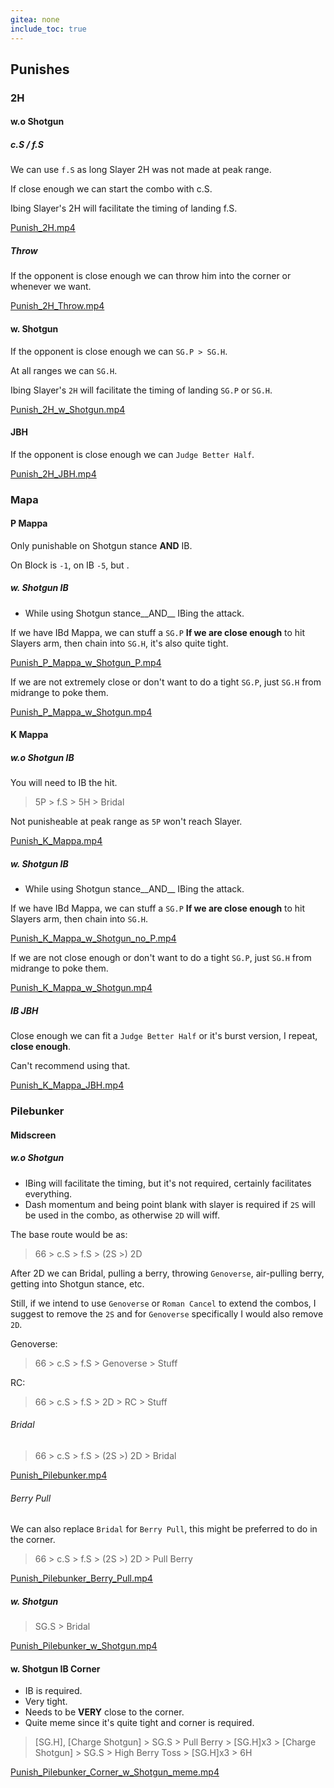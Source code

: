 ```yaml
---
gitea: none
include_toc: true
---
```



## Punishes

### 2H

#### w.o Shotgun

##### c.S / f.S

We can use `f.S` as long Slayer 2H was not made at peak range.

If close enough we can start the combo with c.S.

Ibing Slayer's 2H will facilitate the timing of landing f.S.

[Punish_2H.mp4](src/2H/Punish_2H.mp4)

##### Throw

If the opponent is close enough we can throw him into the corner or whenever we want.

[Punish_2H_Throw.mp4](src/2H/Punish_2H_Throw.mp4)


#### w. Shotgun

If the opponent is close enough we can `SG.P > SG.H`.

At all ranges we can `SG.H`.

Ibing Slayer's `2H` will facilitate the timing of landing `SG.P` or `SG.H`.

[Punish_2H_w_Shotgun.mp4](src/2H/Punish_2H_w_Shotgun.mp4)


#### JBH

If the opponent is close enough we can `Judge Better Half`.

[Punish_2H_JBH.mp4](src/2H/Punish_2H_JBH.mp4)

### Mapa

#### P Mappa

Only punishable on Shotgun stance __AND__ IB.

On Block is `-1`, on IB `-5`, but .

##### w. Shotgun IB

- While using Shotgun stance__AND__ IBing the attack.

If we have IBd Mappa, we can stuff a `SG.P` **If we are close enough** to hit Slayers arm, then chain into `SG.H`, it's also quite tight.

[Punish_P_Mappa_w_Shotgun_P.mp4](src/Mappa/Punish_P_Mappa_w_Shotgun_P.mp4)

If we are not extremely close or don't want to do a tight `SG.P`, just `SG.H` from midrange to poke them.

[Punish_P_Mappa_w_Shotgun.mp4](src/Mappa/Punish_P_Mappa_w_Shotgun.mp4)

#### K Mappa

##### w.o Shotgun IB

You will need to IB the hit.

> 5P > f.S > 5H > Bridal

Not punisheable at peak range as `5P` won't reach Slayer.

[Punish_K_Mappa.mp4](src/Mappa/Punish_K_Mappa.mp4)

##### w. Shotgun IB

- While using Shotgun stance__AND__ IBing the attack.

If we have IBd Mappa, we can stuff a `SG.P` **If we are close enough** to hit Slayers arm, then chain into `SG.H`.

[Punish_K_Mappa_w_Shotgun_no_P.mp4](src/Mappa/Punish_K_Mappa_w_Shotgun_no_P.mp4)

If we are not close enough or don't want to do a tight `SG.P`, just `SG.H` from midrange to poke them.

[Punish_K_Mappa_w_Shotgun.mp4](src/Mappa/Punish_K_Mappa_w_Shotgun.mp4)
##### IB JBH

Close enough we can fit a `Judge Better Half` or it's burst version, I repeat, **close enough**.

Can't recommend using that.

[Punish_K_Mappa_JBH.mp4](src/Mappa/Punish_K_Mappa_JBH.mp4)

### Pilebunker

#### Midscreen

##### w.o Shotgun

- IBing will facilitate the timing, but it's not required, certainly facilitates everything.
- Dash momentum and being point blank with slayer is required if `2S` will be used in the combo, as otherwise `2D` will wiff.


The base route would be as: 
> 66 > c.S > f.S > (2S >) 2D

After 2D we can Bridal, pulling a berry, throwing `Genoverse`, air-pulling berry, getting into Shotgun stance, etc. 

Still, if we intend to use `Genoverse` or `Roman Cancel` to extend the combos, I suggest to remove the `2S` and for `Genoverse` specifically I would also remove `2D`.

Genoverse:

> 66 > c.S > f.S > Genoverse > Stuff

RC:

> 66 > c.S > f.S > 2D > RC > Stuff
 


###### Bridal

> 66 > c.S > f.S > (2S >) 2D > Bridal 
 
[Punish_Pilebunker.mp4](src/Pilebunker/Punish_Pilebunker.mp4)

###### Berry Pull

We can also replace `Bridal` for `Berry Pull`, this might be preferred to do in the corner.

> 66 > c.S > f.S > (2S >) 2D > Pull Berry

[Punish_Pilebunker_Berry_Pull.mp4](src/Pilebunker/Punish_Pilebunker_Berry_Pull.mp4)

##### w. Shotgun

> SG.S > Bridal

[Punish_Pilebunker_w_Shotgun.mp4](src/Pilebunker/Punish_Pilebunker_w_Shotgun.mp4)

#### w. Shotgun IB Corner

- IB is required.
- Very tight.
- Needs to be **VERY** close to the corner.
- Quite meme since it's quite tight and corner is required.

> [SG.H], [Charge Shotgun] > SG.S > Pull Berry > [SG.H]x3 > [Charge Shotgun] > SG.S > High Berry Toss > [SG.H]x3 > 6H  

[Punish_Pilebunker_Corner_w_Shotgun_meme.mp4](src/Pilebunker/Punish_Pilebunker_Corner_w_Shotgun_meme.mp4)